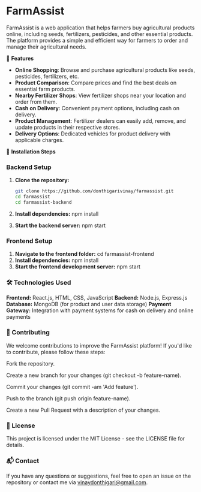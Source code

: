 # FarmAssist

FarmAssist is a web application that helps farmers buy agricultural products online, including seeds, fertilizers, pesticides, and other essential products. The platform provides a simple and efficient way for farmers to order and manage their agricultural needs.

🌟 **Features**

- **Online Shopping**: Browse and purchase agricultural products like seeds, pesticides, fertilizers, etc.
- **Product Comparison**: Compare prices and find the best deals on essential farm products.
- **Nearby Fertilizer Shops**: View fertilizer shops near your location and order from them.
- **Cash on Delivery**: Convenient payment options, including cash on delivery.
- **Product Management**: Fertilizer dealers can easily add, remove, and update products in their respective stores.
- **Delivery Options**: Dedicated vehicles for product delivery with applicable charges.

🚀 **Installation Steps**
### **Backend Setup**
1. **Clone the repository:**
   ```bash
   git clone https://github.com/donthigarivinay/farmassist.git
   cd farmassist
   cd farmassist-backend

2. **Install dependencies:**
   npm install

3. **Start the backend server:**
npm start

### **Frontend Setup**
1. **Navigate to the frontend folder:**
cd farmassist-frontend
2. **Install dependencies:**
   npm install
3. **Start the frontend development server:**
   npm start

### **🛠️ Technologies Used**

**Frontend:** React.js, HTML, CSS, JavaScript
**Backend:** Node.js, Express.js
**Database:** MongoDB (for product and user data storage)
**Payment Gateway:** Integration with payment systems for cash on delivery and online payments

### **🤝 Contributing**
We welcome contributions to improve the FarmAssist platform! If you'd like to contribute, please follow these steps:

Fork the repository.

Create a new branch for your changes (git checkout -b feature-name).

Commit your changes (git commit -am 'Add feature').

Push to the branch (git push origin feature-name).

Create a new Pull Request with a description of your changes.

### **📜 License**
This project is licensed under the MIT License - see the LICENSE file for details.

### **📬 Contact**
If you have any questions or suggestions, feel free to open an issue on the repository or contact me via vinaydonthigari@gmail.com.

